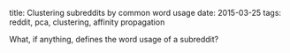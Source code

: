 title: Clustering subreddits by common word usage
date: 2015-03-25
tags: reddit, pca, clustering, affinity propagation

What, if anything, defines the word usage of a subreddit? 